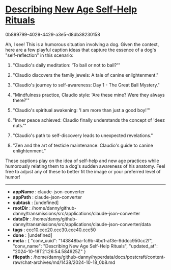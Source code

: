 # [Describing New Age Self-Help Rituals](https://claude.ai/chat/143848ba-fc9b-4bc1-af3e-9ddcc950cc2f)

0b899799-4029-4429-a3e5-d8db38230158

 Ah, I see! This is a humorous situation involving a dog. Given the context, here are a few playful caption ideas that capture the essence of a dog's "self-reflection" in this scenario:

1. "Claudio's daily meditation: 'To ball or not to ball?'"

2. "Claudio discovers the family jewels: A tale of canine enlightenment."

3. "Claudio's journey to self-awareness: Day 1 - The Great Ball Mystery."

4. "Mindfulness practice, Claudio style: 'Are these mine? Were they always there?'"

5. "Claudio's spiritual awakening: 'I am more than just a good boy!'"

6. "Inner peace achieved: Claudio finally understands the concept of 'deez nuts.'"

7. "Claudio's path to self-discovery leads to unexpected revelations."

8. "Zen and the art of testicle maintenance: Claudio's guide to canine enlightenment."

These captions play on the idea of self-help and new age practices while humorously relating them to a dog's sudden awareness of his anatomy. Feel free to adjust any of these to better fit the image or your preferred level of humor!

---

* **appName** : claude-json-converter
* **appPath** : claude-json-converter
* **subtask** : [undefined]
* **rootDir** : /home/danny/github-danny/transmissions/src/applications/claude-json-converter
* **dataDir** : /home/danny/github-danny/transmissions/src/applications/claude-json-converter/data
* **tags** : ccc10.ccc20.ccc30.ccc40.ccc50
* **done** : [undefined]
* **meta** : {
  "conv_uuid": "143848ba-fc9b-4bc1-af3e-9ddcc950cc2f",
  "conv_name": "Describing New Age Self-Help Rituals",
  "updated_at": "2024-10-18T21:26:54.584625Z"
}
* **filepath** : /home/danny/github-danny/hyperdata/docs/postcraft/content-raw/chat-archives/md/1438/2024-10-18_0b8.md